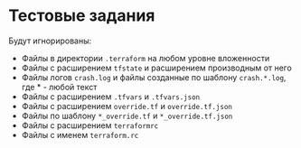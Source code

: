 # Тестовые задания

Будут игнорированы:  
- Файлы в директории `.terraform` на любом уровне вложенности
- Файлы с расширением `tfstate` и расширением производным от него  
- Файлы логов `crash.log` и файлы созданные по шаблону `crash.*.log`, где * - любой текст  
- Файлы с расширением `.tfvars` и `.tfvars.json`  
- Файлы с расширением `override.tf` и `override.tf.json`  
- Файлы по шаблону `*_override.tf` и `*_override.tf.json`
- Файлы с расширением `terraformrc`
- Файлы с именем `terraform.rc`